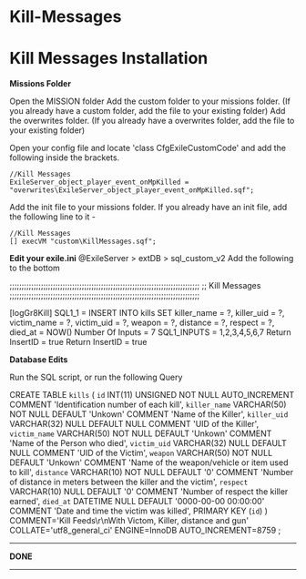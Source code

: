 # Kill-Messages
Kill Messages Installation
==========================

**Missions Folder**

Open the MISSION folder
Add the custom folder to your missions folder. (If you already have a custom folder, add the file to your existing folder)
Add the overwrites folder. (If you already have a overwrites folder, add the file to your existing folder)

Open your config file and locate 'class CfgExileCustomCode' and add the following inside the brackets.

	//Kill Messages
	ExileServer_object_player_event_onMpKilled = "overwrites\ExileServer_object_player_event_onMpKilled.sqf";
	
Add the init file to your missions folder.
If you already have an init file, add the following line to it - 

	//Kill Messages
	[] execVM "custom\KillMessages.sqf";

**Edit your exile.ini**
@ExileServer > extDB > sql_custom_v2
Add the following to the bottom

;;;;;;;;;;;;;;;;;;;;;;;;;;;;;;;;;;;;;;;;;;;;;;;;;;;;;;;;;;;;;;;;;;;;;;;;;;;;;;;
;; Kill Messages
;;;;;;;;;;;;;;;;;;;;;;;;;;;;;;;;;;;;;;;;;;;;;;;;;;;;;;;;;;;;;;;;;;;;;;;;;;;;;;;

[logGr8Kill]
SQL1_1 = INSERT INTO kills SET killer_name = ?, killer_uid = ?, victim_name = ?, victim_uid = ?, weapon = ?, distance = ?, respect = ?, died_at = NOW()
Number Of Inputs = 7
SQL1_INPUTS = 1,2,3,4,5,6,7
Return InsertID = true
 Return InsertID = true
 
**Database Edits**
 
Run the SQL script, or run the following Query

CREATE TABLE `kills` (
	`id` INT(11) UNSIGNED NOT NULL AUTO_INCREMENT COMMENT 'Identification number of each kill',
	`killer_name` VARCHAR(50) NOT NULL DEFAULT 'Unkown' COMMENT 'Name of the Killer',
	`killer_uid` VARCHAR(32) NULL DEFAULT NULL COMMENT 'UID of the Killer',
	`victim_name` VARCHAR(50) NOT NULL DEFAULT 'Unkown' COMMENT 'Name of the Person who died',
	`victim_uid` VARCHAR(32) NULL DEFAULT NULL COMMENT 'UID of the Victim',
	`weapon` VARCHAR(50) NOT NULL DEFAULT 'Unkown' COMMENT 'Name of the weapon/vehicle or item used to kill',
	`distance` VARCHAR(10) NOT NULL DEFAULT '0' COMMENT 'Number of distance in meters between the killer and the victim',
	`respect` VARCHAR(10) NULL DEFAULT '0' COMMENT 'Number of respect the killer earned',
	`died_at` DATETIME NULL DEFAULT '0000-00-00 00:00:00' COMMENT 'Date and time the victim was killed',
	PRIMARY KEY (`id`)
)
COMMENT='Kill Feeds\r\nWith Victom, Killer, distance and gun'
COLLATE='utf8_general_ci'
ENGINE=InnoDB
AUTO_INCREMENT=8759
;


********
**DONE**
********

